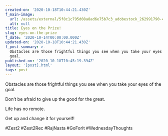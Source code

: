 ```yaml
---
created-on: '2020-10-18T10:44:21.430Z'
f_main-image:
  url: /assets/external/5f8c1c795d08a8ad6e75b7c3_adobestock_262991790-480x240.jpeg
  alt: null
title: Eyes on the Prize!
slug: eyes-on-the-prize
f_date: '2020-10-14T00:00:00.000Z'
updated-on: '2020-10-18T10:44:21.430Z'
f_post-summary: >-
  Obstacles are those frightful things you see when you take your eyes of the
  goal.
published-on: '2020-10-18T10:45:19.394Z'
layout: '[post].html'
tags: post
---
```


Obstacles are those frightful things you see when you take your eyes of the goal.

Don’t be afraid to give up the good for the great.

Life has no remote.

Get up and change it for yourself!

#Zest2 #Zest2Rec #RajNasta #GoForIt #WednesdayThoughts
